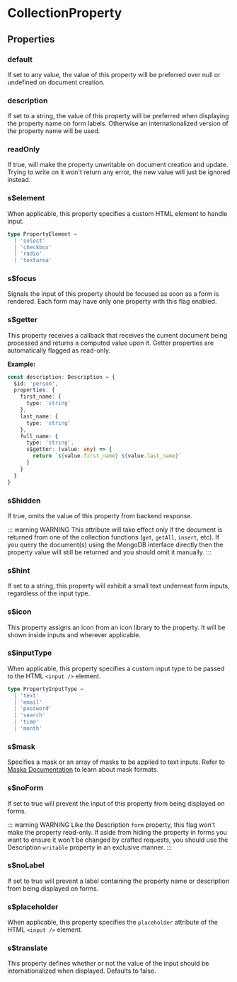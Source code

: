 # CollectionProperty

## Properties

### default <Badge type="tip" text="any" /> <Badge type="tip" text="frontend" />

If set to any value, the value of this property will be preferred over null or undefined on document creation.

### description <Badge type="tip" text="string" /> <Badge type="tip" text="frontend" />

If set to a string, the value of this property will be preferred when displaying the property name on form labels. Otherwise an internationalized version of the property name will be used.

### readOnly <Badge type="tip" text="boolean" />

If true, will make the property unwritable on document creation and update. Trying to write on it won't return any error, the new value will just be ignored instead.

### s$element <Badge type="tip" text="PropertyElement" /> <Badge type="tip" text="frontend" />

When applicable, this property specifies a custom HTML element to handle input.

```typescript
type PropertyElement =
  | 'select'
  | 'checkbox'
  | 'radio'
  | 'textarea'
```

### s$focus <Badge type="tip" text="boolea" /> <Badge type="tip" text="frontend" />

Signals the input of this property should be focused as soon as a form is rendered. Each form may have only one property with this flag enabled.

### s$getter <Badge type="tip" text="(value: any) => any" />

This property receives a callback that receives the current document being processed and returns a computed value upon it. Getter properties are automatically flagged as read-only.

**Example:**

```typescript
const description: Description = {
  $id: 'person',
  properties: {
    first_name: {
      type: 'string'
    },
    last_name: {
      type: 'string'
    },
    full_name: {
      type: 'string',
      s$getter: (value: any) => {
        return `${value.first_name} ${value.last_name}`
      }
    }
  }
}
```

### s$hidden <Badge type="tip" text="boolean" />

If true, omits the value of this property from backend response.

::: warning WARNING
This attribute will take effect only if the document is returned from one of the collection functions (`get`, `getAll`, `insert`, etc). If you query the document(s) using the MongoDB interface directly then the property value will still be returned and you should omit it manually.
:::

### s$hint <Badge type="tip" text="string" /> <Badge type="tip" text="frontend" />

If set to a string, this property will exhibit a small text underneat form inputs, regardless of the input type.

### s$icon <Badge type="tip" text="string" /> <Badge type="tip" text="frontend" />

This property assigns an icon from an icon library to the property. It will be shown inside inputs and wherever applicable.

### s$inputType <Badge type="tip" text="PropertyInputType" /> <Badge type="tip" text="frontend" />

When applicable, this property specifies a custom input type to be passed to the HTML `<input />` element.

```typescript
type PropertyInputType =
  | 'text'
  | 'email'
  | 'password'
  | 'search'
  | 'time'
  | 'month'
```

### s$mask <Badge type="tip" text="string | ReadonlyArray<string>" /> <Badge type="tip" text="frontend" />

Specifies a mask or an array of masks to be applied to text inputs. Refer to [Maska Documentation](https://beholdr.github.io/) to learn about mask formats.

### s$noForm <Badge type="tip" text="boolean" /> <Badge type="tip" text="frontend" />

If set to true will prevent the input of this property from being displayed on forms.

::: warning WARNING
Like the Description `form` property, this flag won't make the property read-only. If aside from hiding the property in forms you want to ensure it won't be changed by crafted requests, you should use the Description `writable` property in an exclusive manner.
:::

### s$noLabel <Badge type="tip" text="boolean" /> <Badge type="tip" text="frontend" />

If set to true will prevent a label containing the property name or description from being displayed on forms.

### s$placeholder <Badge type="tip" text="string" /> <Badge type="tip" text="frontend" />

When applicable, this property specifies the `placeholder` attribute of the HTML `<input />` element.

### s$translate <Badge type="tip" text="boolean" /> <Badge type="tip" text="frontend" />

This property defines whether or not the value of the input should be internationalized when displayed. Defaults to false.

